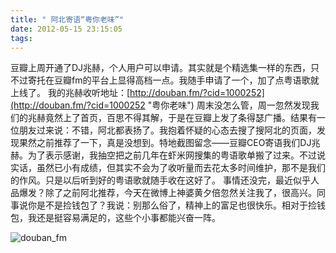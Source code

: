 ```yaml
---
title: " 阿北寄语“粤你老味”"
date: 2012-05-15 23:15:05
tags:
---
```


豆瓣上周开通了DJ兆赫，个人用户可以申请。其实就是个精选集一样的东西，只不过寄托在豆瓣fm的平台上显得高档一点。我随手申请了一个，加了点粤语歌就上线了。 我的兆赫收听地址：[http://douban.fm/?cid=1000252](http://douban.fm/?cid=1000252 "粤你老味") 周末没怎么管，周一忽然发现我们的兆赫竟然上了首页，百思不得其解，于是在豆瓣上发了条得瑟广播。结果有一位朋友过来说：不错，阿北都表扬了。我抱着怀疑的心态去搜了搜阿北的页面，发现果然之前推荐了一下，真是没想到。特地截图留念——豆瓣CEO寄语我们DJ兆赫。为了表示感谢，我抽空把之前几年在虾米网搜集的粤语歌单搬了过来。不过说实话，虽然已小有成绩，但其实不会为了收听量而去花太多时间维护，那不是我们的作风。只是以后听到好的粤语歌就随手收在这好了。 事情还没完，最近似乎人品爆发？除了之前阿北推荐，今天在微博上神婆黄夕倍忽然关注我了，很高兴。同事说你是不是捡钱包了？我说：别那么俗了，精神上的富足也很快乐。相对于捡钱包，我还是挺容易满足的，这些个小事都能兴奋一阵。 

![](../../../images/2012/05/douban_fm.png "douban_fm")